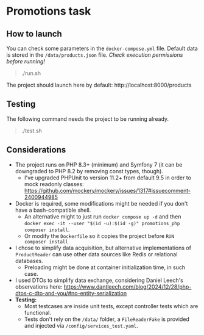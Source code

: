 # Promotions task

## How to launch
You can check some parameters in the `docker-compose.yml` file. Default data is stored in the `/data/products.json` file.
*Check execution permissions before running!*
> ./run.sh

The project should launch here by default: http://localhost:8000/products

## Testing
The following command needs the project to be running already.
> ./test.sh

## Considerations
* The project runs on PHP 8.3+ (minimum) and Symfony 7 (it can be downgraded to PHP 8.2 by removing const types, though).
  * I've upgraded PHPUnit to version 11.2+ from default 9.5 in order to mock readonly classes:
    https://github.com/mockery/mockery/issues/1317#issuecomment-2400944985
* Docker is required, some modifications might be needed if you don't have a bash-compatible shell.
  * An alternative might to just run `docker compose up -d` and then `docker exec -it --user "$(id -u):$(id -g)" promotions_php composer install`.
  * Or modify the `Dockerfile` so it copies the project before `RUN composer install`
* I chose to simplify data acquisition, but alternative implementations of `ProductReader` can use other data sources like Redis or relational databases.
  * Preloading might be done at container initialization time, in such case.
* I used DTOs to simplify data exchange, considering Daniel Leech's observations here:
  https://www.dantleech.com/blog/2024/12/28/php-dtos-c-dto-and-you/#no-entity-serialization
* **Testing:**
  * Most testcases are inside unit tests, except controller tests which are functional.
  * Tests don't rely on the `/data/` folder, a `FileReaderFake` is provided and injected via `/config/services_test.yaml`.

